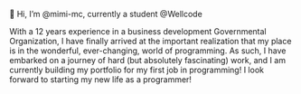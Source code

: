 👋 Hi, I’m @mimi-mc, currently a student @Wellcode

With a 12 years experience in a business development Governmental Organization, I have finally arrived at the important realization that my place is in the wonderful, ever-changing, world of programming. As such, I have embarked on a journey of hard (but absolutely fascinating) work, and I am currently building my portfolio for my first job in programming! 
I look forward to starting my new life as a programmer!

<!---
mimi-mc/mimi-mc is a ✨ special ✨ repository because its `README.md` (this file) appears on your GitHub profile.
You can click the Preview link to take a look at your changes.
--->
